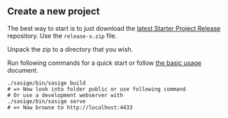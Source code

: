 ## Create a new project

The best way to start is to just download the [latest Starter Project Release](https://github.com/brainfoolong/sasige-starter/releases/latest) repository. Use the `release-x.zip` file.

Unpack the zip to a directory that you wish.

Run following commands for a quick start or follow [the basic usage](basic-usage.html) document.

    ./sasige/bin/sasige build
    # => Now look into folder public or use following command
    # Or use a development webserver with
    ./sasige/bin/sasige serve
    # => Now browse to http://localhost:4433